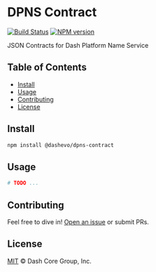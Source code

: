 # DPNS Contract

[![Build Status](https://github.com/dashevo/dpns-contract/actions/workflows/test_and_release.yml/badge.svg)](https://github.com/dashevo/dpns-contract/actions/workflows/test_and_release.yml)
[![NPM version](https://img.shields.io/npm/v/@dashevo/dpns-contract.svg?style=flat-square)](https://npmjs.org/package/@dashevo/dpns-contract)

JSON Contracts for Dash Platform Name Service

## Table of Contents

- [Install](#install)
- [Usage](#usage)
- [Contributing](#contributing)
- [License](#license)

## Install

```sh
npm install @dashevo/dpns-contract
```

## Usage

```sh
# TODO ...
```

## Contributing

Feel free to dive in! [Open an issue](https://github.com/dashevo/platform/issues/new/choose) or submit PRs.

## License

[MIT](LICENSE) &copy; Dash Core Group, Inc.
